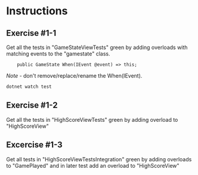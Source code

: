# Instructions

## Exercise #1-1

Get all the tests in "GameStateViewTests" green by adding overloads with matching events to the "gamestate" class.

        public GameState When(IEvent @event) => this;

*Note* - don't remove/replace/rename the When(IEvent).

```bash
dotnet watch test
```

## Exercise #1-2

Get all the tests in "HighScoreViewTests" green by adding overload to "HighScoreView"

## Excercise #1-3

Get all tests in "HighScoreViewTestsIntegration" green by adding overloads to "GamePlayed" and in later test add an overload to "HighScoreView"

